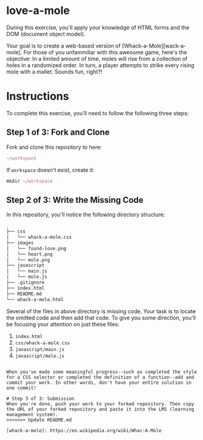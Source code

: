 # love-a-mole
During this exercise, you'll apply your knowledge of HTML forms and the DOM (document object model).

Your goal is to create a web-based version of [Whack-a-Mole][wack-a-mole]. For those of you unfammiliar with this awesome game, here's the objective: In a limited amount of time, moles will rise from a collection of holes in a randomized order. In turn, a player attempts to strike every rising mole with a mallet. Sounds fun, right?!

# Instructions
To complete this exercise, you'll need to follow the following three steps:

## Step 1 of 3: Fork and Clone
Fork and clone this repository to here: 

```javascript
~/workspace
```

If `workspace` doesn't exist, create it: 


```javascript
mkdir ~/workspace
``` 

## Step 2 of 3: Write the Missing Code 
In this repository, you'll notice the following directory structure:

```bash
.
├── css
|   └── whack-a-mole.css
├── images
|   └── found-love.png
|   └── heart.png
|   └── mole.png
├── javascript
|   └── main.js
|   └── mole.js
├── .gitignore
├── index.html
├── README.md
└── whack-a-mole.html

```

Several of the files in above directory is missing code. Your task is to locate the omitted code and then add that code. To give you some direction, you'll be focusing your attention on just these files:

1. `index.html`
2. `css/whack-a-mole.css`
3. `javascript/main.js`
4. `javascript/mole.js`
```

When you've made some meaningful progress--such as completed the style for a CSS selector or completed the definition of a function--add and commit your work. In other words, don't have your entire solution in one commit!

# Step 3 of 3: Submission
When you're done, push your work to your forked repository. Then copy the URL of your forked repository and paste it into the LMS (learning management system).
>>>>>>> Update README.md

[whack-a-mole]: https://en.wikipedia.org/wiki/Whac-A-Mole